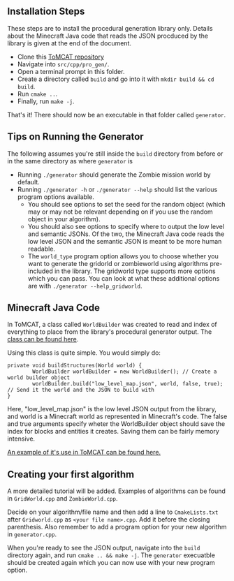 ## Installation Steps

These steps are to install the procedural generation library only. Details about the Minecraft Java code that reads the JSON procduced by the library is given at the end of the document.

* Clone this [ToMCAT repository](https://github.com/ml4ai/tomcat/tree/master.)
* Navigate into `src/cpp/pro_gen/`.
* Open a terminal prompt in this folder.
* Create a directory called `build` and go into it with `mkdir build && cd build`.
* Run `cmake ..`.
* Finally, run `make -j`.

That's it! There should now be an executable in that folder called `generator`.


## Tips on Running the Generator

The following assumes you're still inside the `build` directory from before or in the same directory as where `generator` is

* Running `./generator`  should generate the Zombie mission world by default.
* Running `./generator -h` or `./generator --help` should list the various program options available.
    *  You should see options to set the seed for the random object (which may or may not be relevant depending on if you use the random object in your algorithm).
    *  You should also see options to specify where to output the low level and semantic JSONs. Of the two, the Minecraft Java code reads the low level JSON and the
       semantic JSON is meant to be more human readable.
    * The `world_type` program option allows you to choose whether you want to generate the gridorld or zombieworld using algorithms pre-included in the library. The
      gridworld type supports more options which you can pass. You can look at what these additional options are with `./generator --help_gridworld`.


## Minecraft Java Code

In ToMCAT, a class called `WorldBuilder` was created to read and index of everything to place from the library's procedural generator output. The [class can be found here](https://github.com/ml4ai/tomcat/blob/master/external/malmo/Minecraft/src/main/java/edu/arizona/tomcat/Utils/WorldBuilder.java). 

Using this class is quite simple. You would simply do:

    private void buildStructures(World world) {
            WorldBuilder worldBuilder = new WorldBuilder(); // Create a world builder object
            worldBuilder.build("low_level_map.json", world, false, true); // Send it the world and the JSON to build with
    }

Here, "low_level_map.json" is the low level JSON output from the library, and world is a Minecraft world as represented in Minecraft's code. The false and true arguments specify wheter the WorldBuilder object should save the index for blocks and entities it creates. Saving them can be fairly memory intensive.

[An example of it's use in ToMCAT can be found here.](https://github.com/ml4ai/tomcat/blob/master/external/malmo/Minecraft/src/main/java/edu/arizona/tomcat/Mission/ProceduralGenMission.java)

## Creating your first algorithm

A more detailed tutorial will be added. Examples of algorithms can be found in `GridWorld.cpp` and `ZombieWorld.cpp`.

Decide on your algorithm/file name and then add a line to `CmakeLists.txt` after `Gridworld.cpp` as `<your file name>.cpp`. Add it before the closing parenthesis.
Also remember to add a program option for your new algorithm in `generator.cpp`.

When you're ready to see the JSON output, navigate into the `build` directory again, and run `cmake .. && make -j`. The `generator` execuatble should be created again which you can now use with your new program option.


